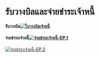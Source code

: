 # รับวางบิลและจ่ายชำระเจ้าหนี้

#### รับวางบิล[![ใบวางบิลเจ้าหนี้](/images/ใบวางบิลเจ้าหนี้.jpg)](/images/ใบวางบิลเจ้าหนี้.jpg)

#### จ่ายชำระเจ้าหนี้[![จ่ายชำระเจ้าหนี้-EP.1](/images/จ่ายชำระเจ้าหนี้-EP.1.jpg)](/images/จ่ายชำระเจ้าหนี้-EP.1.jpg)
[![จ่ายชำระเจ้าหนี้-EP.2](/images/จ่ายชำระเจ้าหนี้-EP.2.jpg)](/images/จ่ายชำระเจ้าหนี้-EP.2.jpg)

       

